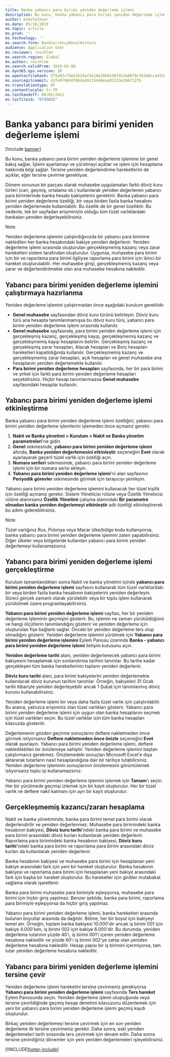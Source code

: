 ```yaml
---
title: Banka yabancı para birimi yeniden değerleme işlemi
description: Bu konu, banka yabancı para birimi yeniden değerleme işlemine bir genel bakış sağlar. Kurulum, işlemi yürütme, işlem için hesaplama ve değerleme hareketlerinin tersine çevrilmesi hakkında bilgi içerir.
author: mikefalkner
ms.date: 05/16/2019
ms.topic: article
ms.prod: ''
ms.technology: ''
ms.search.form: BankCurrencyRevalHistory
audience: Application User
ms.reviewer: roschlom
ms.search.region: Global
ms.author: roschlom
ms.search.validFrom: 2019-03-08
ms.dyn365.ops.version: 10
ms.openlocfilehash: 575e92c79eb3524af3e19e29b91567d13e08f9c783d0cca432d23dc5a6d68254
ms.sourcegitcommit: 42fe9790ddf0bdad911544deaa82123a396712fb
ms.translationtype: HT
ms.contentlocale: tr-TR
ms.lasthandoff: 08/05/2021
ms.locfileid: "6745025"
---
```

# <a name="bank-foreign-currency-revaluation"></a>Banka yabancı para birimi yeniden değerleme işlemi

[!include [banner](../includes/banner.md)]


Bu konu, banka yabancı para birimi yeniden değerleme işlemine bir genel bakış sağlar. İşlemi ayarlamayı ve yürütmeyi açıklar ve işlem için hesaplama hakkında bilgi sağlar. Tersine yeniden değerlendirme hareketlerini de açıklar, eğer tersine çevirme gerekliyse.

Dönem sonunun bir parçası olarak muhasebe uygulamaları farklı döviz kuru türleri (cari, geçmiş, ortalama vb.) kullanılarak yeniden değerlenen yabancı para birimlerinde banka hesabı bakiyelerini gerektirir. Banka yabancı para birimi yeniden değerleme özelliği, bir veya birden fazla banka hesabını yeniden değerlemede kullanılabilir. Bu özellik de bir genel özelliktir. Bu nedenle, tek bir sayfadan erişiminizin olduğu tüm tüzel varlıklardaki bankaları yeniden değerleyebilirsiniz.

> [!NOTE]
> Yeniden değerleme işlemini çalıştırdığınızda bir yabancı para birimine nakledilen her banka hesabındaki bakiye yeniden değerlenir. Yeniden değerleme işlemi sırasında oluşturulan gerçekleşmemiş kazanç veya zarar hareketleri sistem tarafından oluşturulur. Uygunsa, muhasebe para birimi için bir ve raporlama para birimi ilgiliyse raporlama para birimi için ikinci bir hareket oluşturulabilir. Her muhasebe girişi, gerçekleşmemiş kazanç veya zarar ve değerlendirilmekte olan ana muhasebe hesabına nakledilir.

## <a name="prepare-to-run-foreign-currency-revaluation"></a>Yabancı para birimi yeniden değerleme işlemini çalıştırmaya hazırlanma

Yeniden değerleme işlemini çalıştırmadan önce aşağıdaki kurulum gereklidir.

- **Genel muhasebe** sayfasından döviz kuru türünü belirleyin. Döviz kuru türü ana hesapta tanımlanmamışsa bu döviz kuru türü, yabancı para birimi yeniden değerleme işlemi sırasında kullanılır.
- **Genel muhasebe** sayfasında, para birimi yeniden değerleme işlemi için gerçekleşmiş kazanç, gerçekleşmiş kayıp, gerçekleşmemiş kazanç ve gerçekleşmemiş kayıp hesaplarını belirtin. Gerçekleşmiş kazanç ve gerçekleşmiş zarar hesapları, Alacak hesapları ve Borç hesapları hareketleri kapatıldığında kullanılır. Gerçekleşmemiş kazanç ve gerçekleşmemiş zarar hesapları, açık hesapları ve genel muhasebe ana hesaplarını yeniden değerlemekte kullanılır.
- **Para birimi yeniden değerleme hesapları** sayfasında, her bir para birimi ve şirket için farklı para birimi yeniden değerleme hesapları seçebilirsiniz. Hiçbir hesap tanımlanmazsa **Genel muhasebe** sayfasındaki hesaplar kullanılır.

## <a name="enable-foreign-currency-revaluation"></a>Yabancı para birimi yeniden değerleme işlemi etkinleştirme

Banka yabancı para birimi yeniden değerleme işlemi özelliğini, yabancı para birimi yeniden değerleme işlemlerini işlemeden önce açmanız gerekir.

1. **Nakit ve Banka yönetimi \> Kurulum \> Nakit ve Banka yönetim parametreleri**'ne gidin.
2. **Genel** sekmesinde, **yabancı para birimi yeniden değerleme işlemi** altında, **Banka yeniden değerlemesini etkinleştir** seçeneğini **Evet** olarak ayarlayarak geçerli tüzel varlık için özelliği açın. 
3. **Numara serileri** sekmesinde, yabancı para birimi yeniden değerleme işlemi için bir numara serisi ekleyin.
4. **Yabancı para birimi yeniden değerleme işlemi**'ni alan sayfasının **Periyodik görevler** sekmesinde görmek için tarayıcıyı yenileyin.

Yabancı para birimi yeniden değerleme işlemini kullanacak her tüzel kişilik için özelliği açmanız gerekir. Sistem Yöneticisi rolüne veya Özellik Yöneticisi rolüne atanırsanız **Özellik Yönetimi** çalışma alanındaki **Bir parametre olmadan banka yeniden değerlemeyi etkinleştir** adlı özelliği etkinleştirerek bu adımı giderebilirsiniz.

> [!NOTE]
> Tüzel varlığınız Rus, Polonya veya Macar ülke/bölge kodu kullanıyorsa, banka yabancı para birimi yeniden değerleme işlemini zaten yapabilirsiniz. Diğer ülkeler veya bölgelerde kullanılan yabancı para birimi yeniden değerlemeyi kullanamazsınız.

## <a name="process-foreign-currency-revaluation"></a>Yabancı para birimi yeniden değerleme işlemi gerçekleştirme

Kurulum tamamlandıktan sonra Nakit ve banka yönetimi içinde **yabancı para birimi yeniden değerleme işlemi** sayfasını kullanarak tüm tüzel varlıklardaki bir veya birden fazla banka hesabının bakiyelerini yeniden değerleyin. Süreci gerçek zamanlı olarak yürütebilir veya bir toplu işlem kullanarak yürütülmek üzere programlayabilirsiniz.

**Yabancı para birimi yeniden değerleme işlemi** sayfası, her bir yeniden değerleme işleminin geçmişini gösterir. Bu, işlemin ne zaman yürütüldüğünü ve hangi ölçütlerin tanımlandığını gösterir ve yeniden değerleme için oluşturulan fişe bağlantı sağlar. Önceki bir yeniden değerleme ters olup olmadığını gösterir. Yeniden değerleme işlemini yürütmek için **Yabancı para birimi yeniden değerleme işlemini** Eylem Panosu üzerinde **Banka - yabancı para birimi yeniden değerleme işlemi** iletişim kutusunu açın.

**Yeniden değerleme tarihi** alanı, yeniden değerlenecek yabancı para birimi bakiyesini hesaplamak için sonlandırma tarihini tanımlar. Bu tarihe kadar gerçekleşen tüm banka hareketlerinin toplamı yeniden değerlenir.

**Döviz kuru tarihi** alanı, para birimi bakiyelerini yeniden değerlemekte kullanılacak döviz kurunun tarihini tanımlar. Örneğin, bakiyeleri 31 Ocak tarihi itibariyle yeniden değerleyebilir ancak 1 Şubat için tanımlanmış döviz kurunu kullanabilirsiniz.

Yeniden değerleme işlemi bir veya daha fazla tüzel varlık için çalıştırılabilir. Bu arama, yalnızca erişiminiz olan tüzel varlıkları gösterir. Yabancı para birimi yeniden değerleme işlemi için uygun olan banka hesaplarını seçmek için tüzel varlıkları seçin. Bu tüzel varlıklar için tüm banka hesapları kılavuzda gösterilir.

Değerlemenin gözden geçirme sonuçlarını deftere nakletmeden önce görmek istiyorsanız **Deftere nakletmeden önce önizle** seçeneğini **Evet** olarak ayarlayın. Yabancı para birimi yeniden değerleme işlemi, deftere nakledilebilen bir önizlemeye sahiptir. Yeniden değerleme işlemini baştan çalıştırmanız gerekmez. Önizlemedeki sonuçları Microsoft Excel'e dışa aktararak tutarların nasıl hesaplandığına dair bir tarihçe tutabilirsiniz. Yeniden değerleme işleminin sonuçlarının önizlemesini görüntülemek istiyorsanız toplu işi kullanamazsınız.

Yabancı para birimi yeniden değerleme işlemini işlemek için **Tamam**'ı seçin. Her bir yürütmede geçmişi izlemek için bir kayıt oluşturulur. Her bir tüzel varlık ve deftere nakil katmanı için ayrı bir kayıt oluşturulur.

## <a name="calculate-unrealized-gainloss"></a>Gerçekleşmemiş kazancı/zararı hesaplama

Nakit ve banka yönetiminde, banka para birimi temel para birimi olarak değerlendirilir ve yeniden değerlenmez. Muhasebe para birimindeki banka hesabının bakiyesi, **Döviz kuru tarihi**'ndeki banka para birimi ve muhasebe para birimi arasındaki döviz kurları kullanılarak yeniden değerlenir. Raporlama para birimindeki banka hesabının bakiyesi, **Döviz kuru tarihi**'ndeki banka para birimi ve raporlama para birimi arasındaki döviz kurları da kullanılarak yeniden değerlenir.

Banka hesabının bakiyesi ve muhasebe para birimi için hesaplanan yeni bakiye arasındaki fark için yeni bir hareket oluşturulur. Banka hesabının bakiyesi ve raporlama para birimi için hesaplanan yeni bakiye arasındaki fark için başka bir hareket oluşturulur. Bu hareketler için girdiler mutabakat sağlama olarak işaretlenir. 

Banka para birimi muhasebe para birimiyle eşleşiyorsa, muhasebe para birimi için hiçbir giriş yapılmaz. Benzer şekilde, banka para birimi, raporlama para birimiyle eşleşiyorsa da hiçbir giriş yapılmaz.

Yabancı para birimi yeniden değerleme işlemi, banka hareketleri arasında bulunan boyutlar arasında da dağıtılır. Bölme, her bir boyut için bakiyeyi temel alır. Örneğin, toplam banka bakiyesi 10.000'dir ancak iş birimi 001 için bakiye 4.000'ken, iş birimi 002 için bakiye 6.000'dir. Bu durumda, yeniden değerleme tutarının yüzde 40'ı, iş birimi 001'i içeren yeniden değerleme hesabına nakledilir ve yüzde 60'ı iş birimi 002'ye sahip olan yeniden değerleme hesabına nakledilir. Hesap yapısı bir iş birimini içermiyorsa, tam tutar yeniden değerleme hesabına nakledilir.

## <a name="reverse-foreign-currency-revaluation"></a>Yabancı para birimi yeniden değerleme işlemini tersine çevir

Yeniden değerleme işlemi hareketini tersine çevirmeniz gerekiyorsa **Yabancı para birimi yeniden değerleme işlemi** sayfasında **Ters hareket** Eylem Panosunda seçin. Yeniden değerleme işlemi oluştuğunda veya tersine çevrildiğinde geçmiş hesap denetimi kılavuzunu düzenlemek için yeni bir yabancı para birimi yeniden değerleme işlemi geçmiş kaydı oluşturulur.

Birkaç yeniden değerlemeyi tersine çevirmek için en son yeniden değerleme ilk tersine çevirmeniz gerekir. Daha sonra, eski yeniden değerlemeleri tarih sırasında ters çevirmek için devam edin. Daha sonra tersine çevirdiğiniz dönemler için yeni yeniden değerlemeleri işleyebilirsiniz.


[!INCLUDE[footer-include](../../includes/footer-banner.md)]